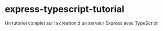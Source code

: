 # express-typescript-tutorial
Un tutoriel complet sur la création d'un serveur Express avec TypeScript
